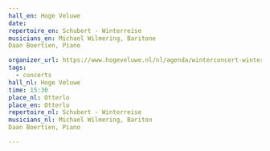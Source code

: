 ```yaml
---
hall_en: Hoge Veluwe
date:
repertoire_en: Schubert - Winterreise
musicians_en: Michael Wilmering, Baritone
Daan Boertien, Piano

organizer_url: https://www.hogeveluwe.nl/nl/agenda/winterconcert-winterreise-door-bariton-michael-wilmering
tags:
  - concerts
hall_nl: Hoge Veluwe
time: 15:30
place_nl: Otterlo
place_en: Otterlo
repertoire_nl: Schubert - Winterreise
musicians_nl: Michael Wilmering, Bariton
Daan Boertien, Piano

---
```


